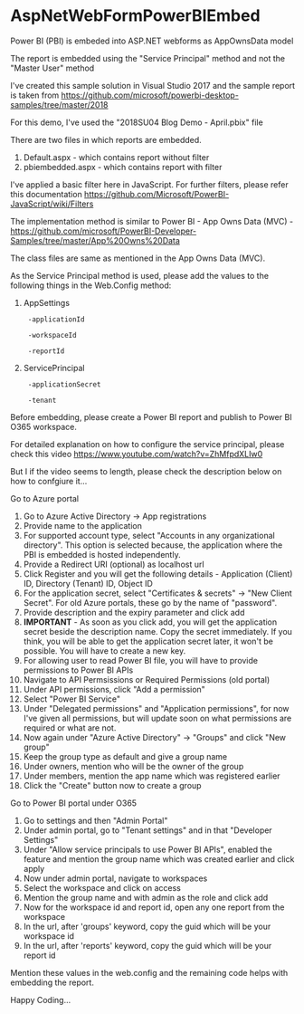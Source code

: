 # AspNetWebFormPowerBIEmbed
Power BI (PBI) is embeded into ASP.NET webforms as AppOwnsData model

The report is embedded using the "Service Principal" method and not the "Master User" method

I've created this sample solution in Visual Studio 2017 and the sample report is taken from https://github.com/microsoft/powerbi-desktop-samples/tree/master/2018

For this demo, I've used the "2018SU04 Blog Demo - April.pbix" file

There are two files in which reports are embedded.
1. Default.aspx - which contains report without filter
2. pbiembedded.aspx - which contains report with filter

I've applied a basic filter here in JavaScript. For further filters, please refer this documentation https://github.com/Microsoft/PowerBI-JavaScript/wiki/Filters

The implementation method is similar to Power BI - App Owns Data (MVC) - https://github.com/microsoft/PowerBI-Developer-Samples/tree/master/App%20Owns%20Data

The class files are same as mentioned in the App Owns Data (MVC).

As the Service Principal method is used, please add the values to the following things in the Web.Config method:

1. AppSettings

        -applicationId

        -workspaceId

        -reportId

2. ServicePrincipal

        -applicationSecret

        -tenant
    
Before embedding, please create a Power BI report and publish to Power BI O365 workspace. 

For detailed explanation on how to configure the service principal, please check this video https://www.youtube.com/watch?v=ZhMfpdXLIw0

But I if the video seems to length, please check the description below on how to confgiure it...

Go to Azure portal

1.  Go to Azure Active Directory -> App registrations
2.  Provide name to the application
3.  For supported account type, select "Accounts in any organizational directory". This option is selected because, the application where the PBI is embedded is hosted independently.
4.  Provide a Redirect URI (optional) as localhost url
5.  Click Register and you will get the following details - Application (Client) ID, Directory (Tenant) ID, Object ID
6.  For the application secret, select "Certificates & secrets" -> "New Client Secret". For old Azure portals, these go by the name of "password".
7.  Provide description and the expiry parameter and click add
8.  <b>IMPORTANT</b> - As soon as you click add, you will get the application secret beside the description name. Copy the secret immediately. If you think, you will be able to get the application secret later, it won't be possible. You will have to create a new key.
9.  For allowing user to read Power BI file, you will have to provide permissions to Power BI APIs
10. Navigate to API Permsissions or Required Permissions (old portal)
11. Under API permissions, click "Add a permission"
12. Select "Power BI Service"
13. Under "Delegated permissions" and "Application permissions", for now I've given all permissions, but will update soon on what permissions are required or what are not.
14. Now again under "Azure Active Directory" -> "Groups" and click "New group"
15. Keep the group type as default and give a group name
16. Under owners, mention who will be the owner of the group
17. Under members, mention the app name which was registered earlier
17. Click the "Create" button now to create a group


Go to Power BI portal under O365
1.  Go to settings and then "Admin Portal"
2.  Under admin portal, go to "Tenant settings" and in that "Developer Settings"
3.  Under "Allow service principals to use Power BI APIs", enabled the feature and mention the group name which was created earlier and click apply
4.  Now under admin portal, navigate to workspaces
5.  Select the workspace and click on access
6.  Mention the group name and with admin as the role and click add
7.  Now for the workspace id and report id, open any one report from the workspace
8.  In the url, after 'groups' keyword, copy the guid which will be your workspace id
9.  In the url, after 'reports' keyword, copy the guid which will be your report id


Mention these values in the web.config and the remaining code helps with embedding the report.

Happy Coding...
